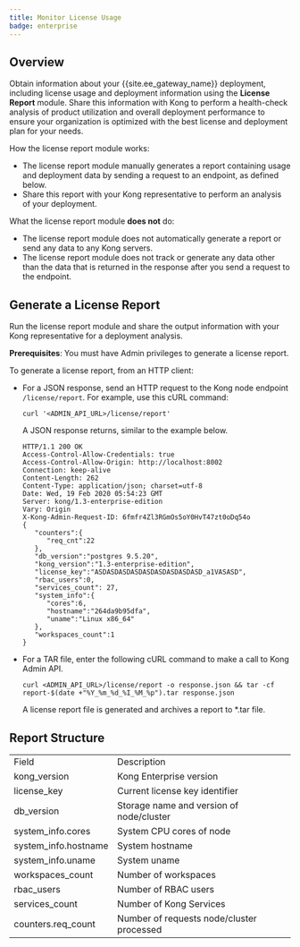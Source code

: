 ```yaml
---
title: Monitor License Usage
badge: enterprise
---
```


## Overview
Obtain information about your {{site.ee_gateway_name}} deployment, including license usage and deployment information using the **License Report** module. Share this information with Kong to perform a health-check analysis of product utilization and overall deployment performance to ensure your organization is optimized with the best license and deployment plan for your needs.

How the license report module works:
*   The license report module manually generates a report containing usage and deployment data by sending a request to an endpoint, as defined below.
*   Share this report with your Kong representative to perform an analysis of your deployment.

What the license report module **does not** do:
*   The license report module does not automatically generate a report or send any data to any Kong servers.
*   The license report module does not track or generate any data other than the data that is returned in the response after you send a request to the endpoint.

## Generate a License Report
Run the license report module and share the output information with your Kong representative for a deployment analysis.

**Prerequisites**: You must have Admin privileges to generate a license report.

To generate a license report, from an HTTP client:

*   For a JSON response, send an HTTP request to the Kong node endpoint` /license/report`. For example, use this cURL command:

    ```
    curl '<ADMIN_API_URL>/license/report'
    ```

    A JSON response returns, similar to the example below.

    ```
    HTTP/1.1 200 OK
    Access-Control-Allow-Credentials: true
    Access-Control-Allow-Origin: http://localhost:8002
    Connection: keep-alive
    Content-Length: 262
    Content-Type: application/json; charset=utf-8
    Date: Wed, 19 Feb 2020 05:54:23 GMT
    Server: kong/1.3-enterprise-edition
    Vary: Origin
    X-Kong-Admin-Request-ID: 6fmfr4Zl3RGmOs5oY0HvT47zt0oDq54o
    {
       "counters":{
          "req_cnt":22
       },
       "db_version":"postgres 9.5.20",
       "kong_version":"1.3-enterprise-edition",
       "license_key":"ASDASDASDASDASDASDASDASDASD_a1VASASD",
       "rbac_users":0,
       "services_count": 27,
       "system_info":{
          "cores":6,
          "hostname":"264da9b95dfa",
          "uname":"Linux x86_64"
       },
       "workspaces_count":1
    }
    ```

* For a TAR file, enter the following cURL command to make a call to Kong Admin API.

    ```
    curl <ADMIN_API_URL>/license/report -o response.json && tar -cf report-$(date +"%Y_%m_%d_%I_%M_%p").tar response.json
    ```
    A license report file is generated and archives a report to *.tar file.

## Report Structure

<table>
  <tr>
   <td>Field
   </td>
   <td>Description
   </td>
  </tr>
  <tr>
   <td>kong_version
   </td>
   <td>Kong Enterprise version
   </td>
  </tr>
  <tr>
   <td>license_key
   </td>
   <td>Current license key identifier
   </td>
  </tr>
  <tr>
   <td>db_version
   </td>
   <td>Storage name and version of node/cluster
   </td>
  </tr>
  <tr>
   <td>system_info.cores
   </td>
   <td>System CPU cores of node
   </td>
  </tr>
  <tr>
   <td>system_info.hostname
   </td>
   <td>System hostname
   </td>
  </tr>
  <tr>
   <td>system_info.uname
   </td>
   <td>System uname
   </td>
  </tr>
  <tr>
   <td>workspaces_count
   </td>
   <td>Number of workspaces
   </td>
  </tr>
  <tr>
   <td>rbac_users
   </td>
   <td>Number of RBAC users
   </td>
  </tr>
  <tr>
   <td>services_count
   </td>
   <td>Number of Kong Services
   </td>
  </tr>
  <tr>
   <td>counters.req_count
   </td>
   <td>Number of requests node/cluster processed
   </td>
  </tr>
</table>
